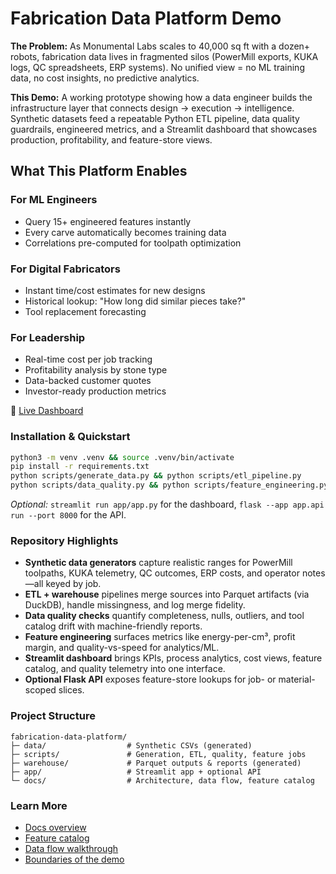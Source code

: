 Fabrication Data Platform Demo
================================

**The Problem:** As Monumental Labs scales to 40,000 sq ft with a dozen+ robots, 
fabrication data lives in fragmented silos (PowerMill exports, KUKA logs, QC spreadsheets, 
ERP systems). No unified view = no ML training data, no cost insights, no predictive analytics.

**This Demo:** A working prototype showing how a data engineer builds the 
infrastructure layer that connects design → execution → intelligence. Synthetic datasets feed a repeatable Python ETL pipeline, data quality guardrails, engineered metrics, and a Streamlit dashboard that showcases production, profitability, and feature-store views.

## What This Platform Enables

### For ML Engineers
- Query 15+ engineered features instantly
- Every carve automatically becomes training data
- Correlations pre-computed for toolpath optimization

### For Digital Fabricators
- Instant time/cost estimates for new designs
- Historical lookup: "How long did similar pieces take?"
- Tool replacement forecasting

### For Leadership
- Real-time cost per job tracking
- Profitability analysis by stone type
- Data-backed customer quotes
- Investor-ready production metrics

🔗 [Live Dashboard](https://monumental-demo.streamlit.app)  

### Installation & Quickstart
```bash
python3 -m venv .venv && source .venv/bin/activate
pip install -r requirements.txt
python scripts/generate_data.py && python scripts/etl_pipeline.py
python scripts/data_quality.py && python scripts/feature_engineering.py
```
*Optional:* `streamlit run app/app.py` for the dashboard, `flask --app app.api run --port 8000` for the API.

### Repository Highlights
- **Synthetic data generators** capture realistic ranges for PowerMill toolpaths, KUKA telemetry, QC outcomes, ERP costs, and operator notes—all keyed by job.
- **ETL + warehouse** pipelines merge sources into Parquet artifacts (via DuckDB), handle missingness, and log merge fidelity.
- **Data quality checks** quantify completeness, nulls, outliers, and tool catalog drift with machine-friendly reports.
- **Feature engineering** surfaces metrics like energy-per-cm³, profit margin, and quality-vs-speed for analytics/ML.
- **Streamlit dashboard** brings KPIs, process analytics, cost views, feature catalog, and quality telemetry into one interface.
- **Optional Flask API** exposes feature-store lookups for job- or material-scoped slices.

### Project Structure
```
fabrication-data-platform/
├─ data/                  # Synthetic CSVs (generated)
├─ scripts/               # Generation, ETL, quality, feature jobs
├─ warehouse/             # Parquet outputs & reports (generated)
├─ app/                   # Streamlit app + optional API
└─ docs/                  # Architecture, data flow, feature catalog
```

### Learn More
- [Docs overview](docs/README.md)
- [Feature catalog](docs/FEATURES.md)
- [Data flow walkthrough](docs/DATA_FLOW.md)
- [Boundaries of the demo](docs/WHAT_THIS_IS_NOT.md)
